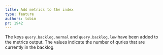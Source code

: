 ```yaml
---
title: Add metrics to the index
type: feature
authors: tobim
pr: 1942
---
```


The keys `query.backlog.normal` and `query.backlog.low` have been added to the
metrics output. The values indicate the number of quries that are currently in
the backlog.
